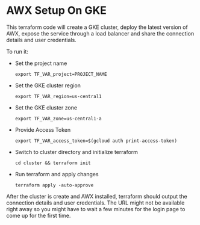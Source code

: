 # AWX Setup On GKE

This terraform code will create a GKE cluster, deploy the latest version of AWX, expose the service through a load balancer and share the connection details and user credentials.

To run it:

* Set the project name 
    ```
    export TF_VAR_project=PROJECT_NAME
    ```

* Set the GKE cluster region 
    ```
    export TF_VAR_region=us-central1
    ```

* Set the GKE cluster zone
    ```
    export TF_VAR_zone=us-central1-a
    ```

* Provide Access Token 
    ```
    export TF_VAR_access_token=$(gcloud auth print-access-token)
    ```

* Switch to cluster directory and initialize terraform    
    ```
    cd cluster && terraform init
    ```

* Run terraform and apply changes
    ```
    terraform apply -auto-approve
    ```

After the cluster is create and AWX installed, terraform should output the connection details and user credentials. The URL might not be available right away so you might have to wait a few minutes for the login page to come up for the first time.